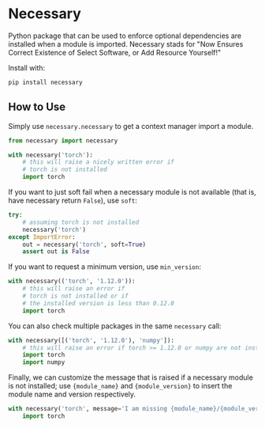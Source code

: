 # Necessary

Python package that can be used to enforce optional dependencies are installed when a module is imported. Necessary stads for "Now Ensures Correct Existence of Select Software, or Add Resource Yourself!" 

Install with:

```bash
pip install necessary
```

## How to Use

Simply use `necessary.necessary` to get a context manager import a module.

```python
from necessary import necessary

with necessary('torch'):
    # this will raise a nicely written error if
    # torch is not installed
    import torch
```

If you want to just soft fail when a necessary module is not available (that is, have necessary return `False`), use `soft`:

```python
try:
    # assuming torch is not installed
    necessary('torch')
except ImportError:
    out = necessary('torch', soft=True)
    assert out is False
```

If you want to request a minimum version, use `min_version`:

```python
with necessary(('torch', '1.12.0')):
    # this will raise an error if
    # torch is not installed or if
    # the installed version is less than 0.12.0
    import torch
```

You can also check multiple packages in the same `necessary` call:

```python
with necessary([('torch', '1.12.0'), 'numpy']):
    # this will raise an error if torch >= 1.12.0 or numpy are not installed
    import torch
    import numpy
```

Finally, we can customize the message that is raised if a necessary module is not installed; use `{module_name}` and `{module_version}` to insert the module name and version respectively.

```python
with necessary('torch', message='I am missing {module_name}/{module_version}'):
    import torch
```
